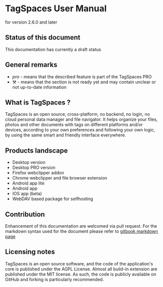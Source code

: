 # TagSpaces User Manual
for version 2.6.0 and later

## Status of this document

This documentation has currently a draft status

## General remarks

* <i class="profeature">pro</i> - means that the described feature is part of the TagSpaces PRO
* ⚒ - means that the section is not ready yet and may contain unclear or not up-to-date information

## What is TagSpaces ?
TagSpaces is an open source, cross-platform, no backend, no login, no cloud personal data manager and file navigator. It helps organize your files, photos and other documents with tags on different platforms and/or devices, according to your own preferences and following your own logic, by using the same smart and friendly interface everywhere.

## Products landscape

* Desktop version
* Desktop PRO version
* Firefox webclipper addon
* Chrome webclipper and file browser extension
* Android app lite
* Android app
* IOS app (beta)
* WebDAV based package for selfhosting

## Contribution
Enhancement of this documentation are welcomed via pull request. For the markdown syntax used for the document please refer to [gitbook markdown page](https://toolchain.gitbook.com/syntax/markdown.html)

## Licensing notes
TagSpaces is an open source software, and the code of the application's core is published under the AGPL License. Almost all build-in extension are published under the MIT license. As such, the code is publicly available on GitHub and forking is particularly recommended.


